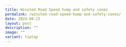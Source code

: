 ```yaml
---
title: Winsted Road Speed hump and safety cones
permalink: /winsted-road-speed-hump-and-safety-cones/
date: 2024-08-22
layout: post
description: ""
image: ""
variant: tiptap
---
```

<p></p>